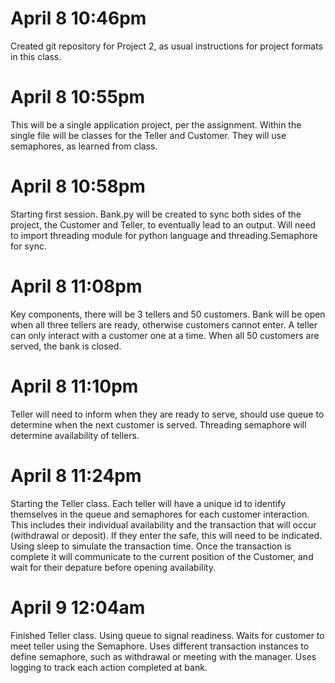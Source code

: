 # April 8 10:46pm

Created git repository for Project 2, as usual instructions for project formats in this class.

# April 8 10:55pm

This will be a single application project, per the assignment. Within the single file will be classes for the Teller and Customer. They will use semaphores, as learned from class.

# April 8 10:58pm

Starting first session. Bank.py will be created to sync both sides of the project, the Customer and Teller, to eventually lead to an output. Will need to import threading module for python language and threading.Semaphore for sync. 

# April 8 11:08pm

Key components, there will be 3 tellers and 50 customers. Bank will be open when all three tellers are ready, otherwise customers cannot enter. A teller can only interact with a customer one at a time. When all 50 customers are served, the bank is closed.

# April 8 11:10pm

Teller will need to inform when they are ready to serve, should use queue to determine when the next customer is served. Threading semaphore will determine availability of tellers.

# April 8 11:24pm

Starting the Teller class. Each teller will have a unique id to identify themselves in the queue and semaphores for each customer interaction. This includes their individual availability and the transaction that will occur (withdrawal or deposit). If they enter the safe, this will need to be indicated. Using sleep to simulate the transaction time. Once the transaction is complete it will communicate to the current position of the Customer, and wait for their depature before opening availability.

# April 9 12:04am

Finished Teller class. Using queue to signal readiness. Waits for customer to meet teller using the Semaphore. Uses different transaction instances to define semaphore, such as withdrawal or meeting with the manager. Uses logging to track each action completed at bank.